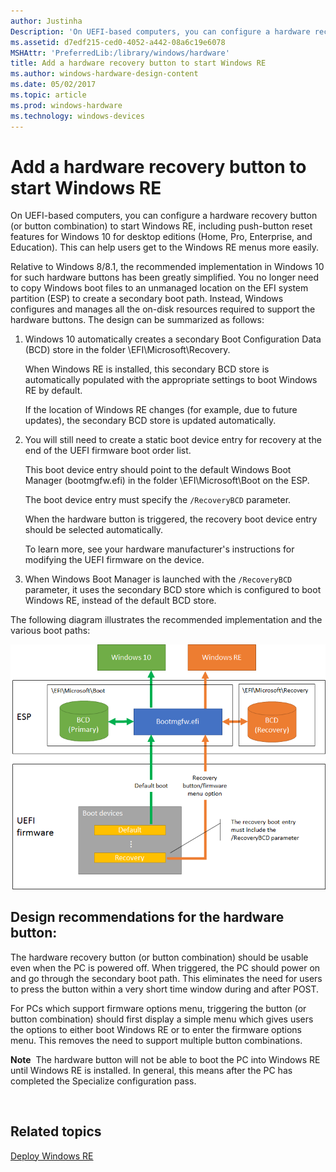 ```yaml
---
author: Justinha
Description: 'On UEFI-based computers, you can configure a hardware recovery button (or button combination) to start Windows RE, including push-button reset features for Windows 10 for desktop editions (Home, Pro, Enterprise, and Education).'
ms.assetid: d7edf215-ced0-4052-a442-08a6c19e6078
MSHAttr: 'PreferredLib:/library/windows/hardware'
title: Add a hardware recovery button to start Windows RE
ms.author: windows-hardware-design-content
ms.date: 05/02/2017
ms.topic: article
ms.prod: windows-hardware
ms.technology: windows-devices
---
```


# Add a hardware recovery button to start Windows RE


On UEFI-based computers, you can configure a hardware recovery button (or button combination) to start Windows RE, including push-button reset features for Windows 10 for desktop editions (Home, Pro, Enterprise, and Education). This can help users get to the Windows RE menus more easily.

Relative to Windows 8/8.1, the recommended implementation in Windows 10 for such hardware buttons has been greatly simplified. You no longer need to copy Windows boot files to an unmanaged location on the EFI system partition (ESP) to create a secondary boot path. Instead, Windows configures and manages all the on-disk resources required to support the hardware buttons. The design can be summarized as follows:

1.  Windows 10 automatically creates a secondary Boot Configuration Data (BCD) store in the folder \\EFI\\Microsoft\\Recovery.

    When Windows RE is installed, this secondary BCD store is automatically populated with the appropriate settings to boot Windows RE by default.

    If the location of Windows RE changes (for example, due to future updates), the secondary BCD store is updated automatically.

2.  You will still need to create a static boot device entry for recovery at the end of the UEFI firmware boot order list.

    This boot device entry should point to the default Windows Boot Manager (bootmgfw.efi) in the folder \\EFI\\Microsoft\\Boot on the ESP.

    The boot device entry must specify the `/RecoveryBCD` parameter.

    When the hardware button is triggered, the recovery boot device entry should be selected automatically.

    To learn more, see your hardware manufacturer's instructions for modifying the UEFI firmware on the device.

3.  When Windows Boot Manager is launched with the `/RecoveryBCD` parameter, it uses the secondary BCD store which is configured to boot Windows RE, instead of the default BCD store.

The following diagram illustrates the recommended implementation and the various boot paths:

![diagram showing process to add firmware button](images/dep-winre-hardwarebuttonoverview.png)

## <span id="Design_recommendations_for_the_hardware_button_"></span><span id="design_recommendations_for_the_hardware_button_"></span><span id="DESIGN_RECOMMENDATIONS_FOR_THE_HARDWARE_BUTTON_"></span>Design recommendations for the hardware button:


The hardware recovery button (or button combination) should be usable even when the PC is powered off. When triggered, the PC should power on and go through the secondary boot path. This eliminates the need for users to press the button within a very short time window during and after POST.

For PCs which support firmware options menu, triggering the button (or button combination) should first display a simple menu which gives users the options to either boot Windows RE or to enter the firmware options menu. This removes the need to support multiple button combinations.

**Note**  The hardware button will not be able to boot the PC into Windows RE until Windows RE is installed. In general, this means after the PC has completed the Specialize configuration pass.

 

## <span id="related_topics"></span>Related topics


[Deploy Windows RE](deploy-windows-re.md)

 

 






